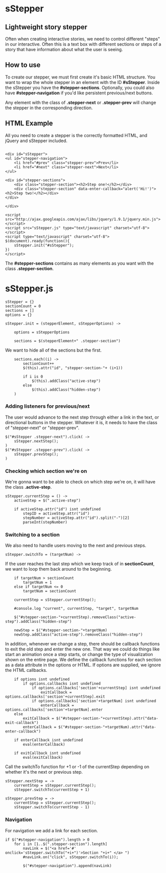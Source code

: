 # sStepper
## Lightweight story stepper

Often when creating interactive stories, we need to control different "steps" in our interactive. Often this is a text box with different sections or steps of a story that have information about what the user is seeing. 

## How to use

To create our stepper, we must first create it's basic HTML structure. You want to wrap the whole stepper in an element with the ID **#sStepper**. Inside the sStepper you have the **#stepper-sections**. Optionally, you could also have **#stepper-navigation** if you'd like persistent previous/next buttons.

Any element with the class of **.stepper-next** or **.stepper-prev** will change the stepper in the corresponding direction.

## HTML Example

All you need to create a stepper is the correctly formatted HTML, and jQuery and sStepper included. 
```

<div id="sStepper">
<ul id="stepper-navigation">
    <li href="#prev" class="stepper-prev">Prev</li>
    <li href="#next" class="stepper-next">Next</li>
</ul>

<div id="stepper-sections">
    <div class="stepper-section"><h2>Step one!</h2></div>
    <div class="stepper-section" data-enter-callback="alert('Hi!')"><h2>Step two!</h2></div>
</div>

</div>

<script src="http://ajax.googleapis.com/ajax/libs/jquery/1.9.1/jquery.min.js"></script>
<script src="sStepper.js" type="text/javascript" charset="utf-8"></script>        
<script type="text/javascript" charset="utf-8">
$(document).ready(function(){
    sStepper.init("#sStepper");
})
</script>
```

The **#stepper-sections** contains as many elements as you want with the class **.stepper-section**. 
    
# sStepper.js
    
    sStepper = {}
    sectionCount = 0
    sections = []
    options = {}
    
    sStepper.init = (stepperElement, sStepperOptions) ->   
    
        options = sStepperOptions
    
        sections = $(stepperElement+" .stepper-section")
    

We want to hide all of the sections but the first.

        sections.each((i) ->
            sectionCount++
            $(this).attr("id", "stepper-section-"+ (i+1))
        
            if i is 0
                $(this).addClass("active-step")
            else
                $(this).addClass("hidden-step")
        )
    
### Adding listeners for previous/next    
The user would advance to the next step through either a link in the text, or directional buttons in the stepper. Whatever it is, it needs to have the class of "stepper-next" or "stepper-prev".

    $("#sStepper .stepper-next").click( -> 
        sStepper.nextStep();
    )
    $("#sStepper .stepper-prev").click( ->    
        sStepper.prevStep();
    )

### Checking which section we're on
    
We're gonna want to be able to check on which step we're on, it will have the class **.active-step**.     
    
    sStepper.currentStep = () ->
        activeStep = $(".active-step")

        if activeStep.attr("id") isnt undefined
            stepID = activeStep.attr("id")
            stepNumber = activeStep.attr("id").split("-")[2]        
            parseInt(stepNumber)


### Switching to a section        
We also need to handle users moving to the next and previous steps.
        
    sStepper.switchTo = (targetNum) ->        
        
If the user reaches the last step which we keep track of in **sectionCount**, we want to loop them back around to the beginning.
         
        if targetNum > sectionCount
            targetNum = 1
        else if targetNum <= 0
            targetNum = sectionCount
            
        currentStep = sStepper.currentStep();
        
        #console.log "current", currentStep, "target", targetNum
        
        $("#stepper-section-"+currentStep).removeClass("active-step").addClass("hidden-step")                
        
        newStep = $("#stepper-section-"+targetNum)        
        newStep.addClass("active-step").removeClass("hidden-step")

        
In addition, whenever we change a step, there should be callback functions to exit the old step and enter the new one. That way we could do things like start an animation once a step starts, or change the type of visualization shown on the entire page. We define the callback functions for each section as a data attribute in the options or HTML. If options are supplied, we ignore the HTML callbacks.        
    
        if options isnt undefined
            if options.callbacks isnt undefined
                if options.callbacks['section'+currentStep] isnt undefined
                    exitCallback = options.callbacks['section'+currentStep].exit
                if options.callbacks['section'+targetNum] isnt undefined
                    enterCallback = options.callbacks['section'+targetNum].enter
        else
            exitCallback = $("#stepper-section-"+currentStep).attr("data-exit-callback")
            enterCallback = $("#stepper-section-"+targetNum).attr("data-enter-callback")
        
        if enterCallback isnt undefined
            eval(enterCallback)

        if exitCallback isnt undefined
            eval(exitCallback)

Call the switchTo function for +1 or -1 of the currentStep depending on whether it's the next or previous step.                                
    
    sStepper.nextStep = ->    
        currentStep = sStepper.currentStep();
        sStepper.switchTo(currentStep + 1)            

    sStepper.prevStep = ->
        currentStep = sStepper.currentStep();
        sStepper.switchTo(currentStep - 1) 
        
        
### Navigation        
For navigation we add a link for each section.

    if $("#stepper-navigation").length > 0   
        for i in [1..$(".stepper-section").length]
            navLink = $("<a href='#' onclick='sStepper.switchTo("+i+")'>Section "+i+" </a> ")
            #navLink.on("click", sStepper.switchTo(i));
        
            $("#stepper-navigation").append(navLink)

            
        
    
    
